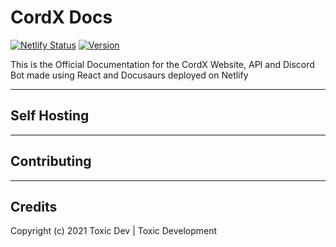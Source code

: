 # CordX Docs

[![Netlify Status](https://api.netlify.com/api/v1/badges/75d8ae53-8f65-4dcc-b076-97c18efca41f/deploy-status)](https://app.netlify.com/sites/elegant-almeida-f75406/deploys) [![Version](https://img.shields.io/badge/Version-1.0.0-blue.svg)](https://docs.cordx.lol/)

This is the Official Documentation for the CordX Website, API and Discord Bot made using React and Docusaurs deployed on Netlify

---

## Self Hosting

---

## Contributing

---

## Credits
Copyright (c) 2021 Toxic Dev | Toxic Development

